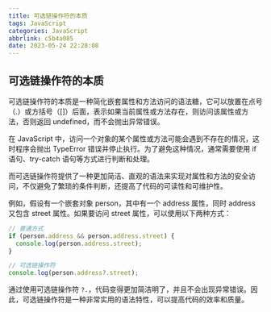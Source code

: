 ```yaml
---
title: 可选链操作符的本质
tags: JavaScript
categories: JavaScript
abbrlink: c5b4a085
date: 2023-05-24 22:28:08
---
```


## 可选链操作符的本质
可选链操作符的本质是一种简化嵌套属性和方法访问的语法糖，它可以放置在点号（.）或方括号（[]）后面，表示如果当前属性或方法存在，则访问该属性或方法，否则返回 undefined，而不会抛出异常错误。

在 JavaScript 中，访问一个对象的某个属性或方法可能会遇到不存在的情况，这时程序会抛出 TypeError 错误并停止执行。为了避免这种情况，通常需要使用 if 语句、try-catch 语句等方式进行判断和处理。

而可选链操作符提供了一种更加简洁、直观的语法来实现对属性和方法的安全访问，不仅避免了繁琐的条件判断，还提高了代码的可读性和可维护性。

例如，假设有一个嵌套对象 person，其中有一个 address 属性，同时 address 又包含 street 属性。如果要访问 street 属性，可以使用以下两种方式：

```js
// 普通方式
if (person.address && person.address.street) {
  console.log(person.address.street);
}

// 可选链操作符
console.log(person.address?.street);
```

通过使用可选链操作符 `?.`，代码变得更加简洁明了，并且不会出现异常错误。因此，可选链操作符是一种非常实用的语法特性，可以提高代码的效率和质量。

